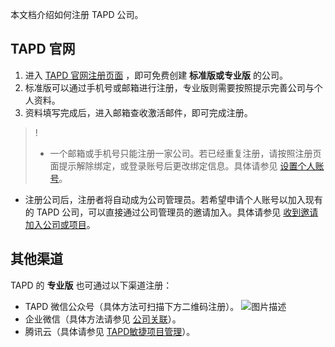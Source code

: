 本文档介绍如何注册 TAPD 公司。

## TAPD 官网

1. 进入 [TAPD 官网注册页面](https://www.tapd.cn/official/select_version) ，即可免费创建 **标准版或专业版** 的公司。
2. 标准版可以通过手机号或邮箱进行注册，专业版则需要按照提示完善公司与个人资料。
3. 资料填写完成后，进入邮箱查收激活邮件，即可完成注册。

> !
> - 一个邮箱或手机号只能注册一家公司。若已经重复注册，请按照注册页面提示解除绑定，或登录账号后更改绑定信息。具体请参见 [设置个人账号](https://cloud.tencent.com/document/product/624/44591)。
- 注册公司后，注册者将自动成为公司管理员。若希望申请个人账号以加入现有的 TAPD 公司，可以直接通过公司管理员的邀请加入。具体请参见 [收到邀请加入公司或项目](https://cloud.tencent.com/document/product/624/44588)。

## 其他渠道
TAPD 的 **专业版** 也可通过以下渠道注册：
- TAPD 微信公众号（具体方法可扫描下方二维码注册）。
![图片描述](https://main.qcloudimg.com/raw/516adf39b4b3eb414e86297f9c504e24.jpg)
- 企业微信（具体方法请参见 [公司关联](https://cloud.tencent.com/document/product/624/11436)）。
- 腾讯云（具体请参见 [TAPD敏捷项目管理](https://cloud.tencent.com/product/tapd)）。

